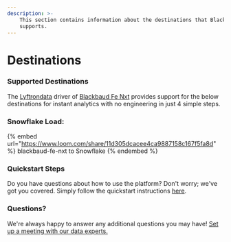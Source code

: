 ```yaml
---
description: >-
    This section contains information about the destinations that Blackbaud Fe Nxt
    supports.
---
```


# Destinations

### Supported Destinations

The [Lyftrondata](https://www.lyftrondata.com/) driver of [Blackbaud Fe Nxt](https://www.lyftrondata.com/integration/blackbaud-fe-nxt/) provides support for the below destinations for instant analytics with no engineering in just 4 simple steps.

### Snowflake Load:

{% embed url="https://www.loom.com/share/11d305dcacee4ca9887158c167f5fa8d" %}
blackbaud-fe-nxt to Snowflake
{% endembed %}

### Quickstart Steps

Do you have questions about how to use the platform? Don't worry; we've got you covered. Simply follow the quickstart instructions [here](../../../quickstart-steps.md).

### Questions? <a href="#questions" id="questions"></a>

We're always happy to answer any additional questions you may have! [Set up a meeting with our data experts.](https://www.lyftrondata.com/book-a-meeting/)
